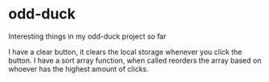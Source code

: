 # odd-duck

Interesting things in my odd-duck project so far

I have a clear button, it clears the local storage whenever you click the button.
I have a sort array function, when called reorders the array based on whoever has the highest amount of clicks.

